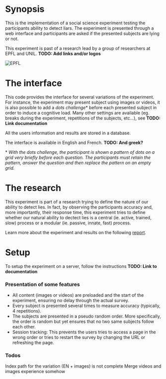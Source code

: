 # Synopsis

This is the implementation of a social science experiment testing the participants ability to detect liars. The experiment is presented through a web interface and participants are asked if the presented subjects are lying or not.

This experiment is past of a research lead by a group of researchers at EPFL and UNIL. **TODO: Add links and/or logos**

![EPFL](http://ceat.epfl.ch/files/content/sites/ceat/files/shared/images/menus/ecussons/EPFL.png)

# The interface

This code provides the interface for several variations of the experiment. For instance, the experiment may present subject using images or videos, it is also possible to add a *dots challenge*\* before each presented subject in order to induce a cognitive load. Many other settings are available (eg. breaks during the experiment, repetitions of the subjects, etc...), see **TODO: Link documentation**

All the users information and results are stored in a database.

The interface is available in English and French. **TODO: And greek?**

\* *With the dots challenge, the participant is shown a pattern of dots on a grid very briefly before each question. The participants must retain the pattern, answer the question and then replace the pattern on an empty grid.*


# The research

This experiment is part of a research trying to define the nature of our ability to detect lies. In fact, by observing the participants accuracy and, more importantly, their response time, this experiment tries to define whether our natural ability to dectect lies is a central (ie. active, trained, slow) process or a modular (ie. passive, innate, fast) process.

Learn more about the experiment and results on the following [report](/Reports/canale.pdf).


# Setup

To setup the experiment on a server, follow the instructions **TODO: Link to documentation**



### Presentation of some features

* All content (images or videos) are preloaded and the start of the experiment, ensuring no delay through the actual survey.
* Every subject is presented several times to measure accuracy (typically, 4 repetitions).
* The subjects are presented in a pseudo random order. More specifically, the order is random but yet ensures that no two same subjects follow each other.
* Session tracking: This prevents the users tries to access a page in the wrong order or tries to restart the survey by changing the URL or refreshing the page.


### Todos

Index path for the variation (EN + images) is not complete
Merge videos and images experience somehow